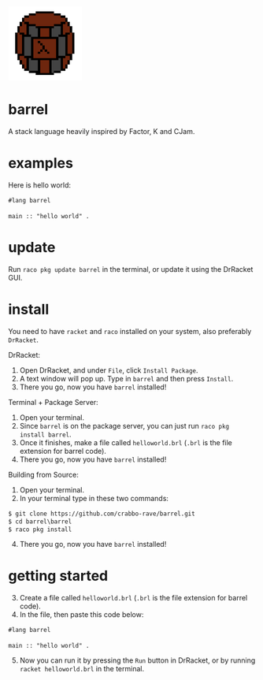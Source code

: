 <img src="barrel_logo.png" width=150px height=150px>

# barrel
A stack language heavily inspired by Factor, K and CJam.

# examples

Here is hello world:

```racket
#lang barrel

main :: "hello world" .
```
# update

Run `raco pkg update barrel` in the terminal, or update it using the DrRacket GUI.

# install

You need to have `racket` and `raco` installed on your system, also preferably `DrRacket`.

DrRacket:
1. Open DrRacket, and under `File`, click `Install Package`.
2. A text window will pop up. Type in `barrel` and then press `Install`. 
3. There you go, now you have `barrel` installed!

Terminal + Package Server:
1. Open your terminal.
2. Since `barrel` is on the package server, you can just run `raco pkg install barrel`.
3. Once it finishes, make a file called `helloworld.brl` (`.brl` is the file extension for barrel code).
4. There you go, now you have `barrel` installed!

Building from Source:
1. Open your terminal.
2. In your terminal type in these two commands:
```
$ git clone https://github.com/crabbo-rave/barrel.git
$ cd barrel\barrel
$ raco pkg install
```
4. There you go, now you have `barrel` installed!

# getting started

3. Create a file called `helloworld.brl` (`.brl` is the file extension for barrel code).
4. In the file, then paste this code below:
```racket
#lang barrel

main :: "hello world" .
```
5. Now you can run it by pressing the `Run` button in DrRacket, or by running `racket helloworld.brl` in the terminal. 

